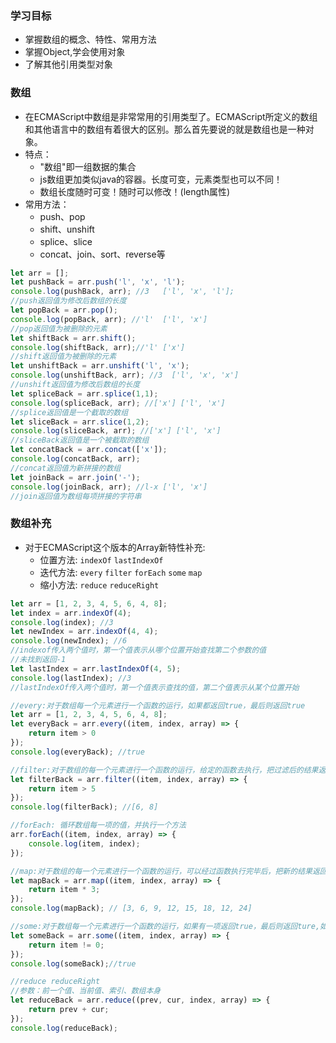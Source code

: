 ### 学习目标
- 掌握数组的概念、特性、常用方法
- 掌握Object,学会使用对象
- 了解其他引用类型对象

### 数组
- 在ECMAScript中数组是非常常用的引用类型了。ECMAScript所定义的数组和其他语言中的数组有着很大的区别。那么首先要说的就是数组也是一种对象。
- 特点：
    - "数组"即一组数据的集合
    - js数组更加类似java的容器。长度可变，元素类型也可以不同！
    - 数组长度随时可变！随时可以修改！(length属性)
- 常用方法：
    - push、pop
    - shift、unshift
    - splice、slice
    - concat、join、sort、reverse等

```javascript
let arr = [];
let pushBack = arr.push('l', 'x', 'l');
console.log(pushBack, arr); //3   ['l', 'x', 'l'];
//push返回值为修改后数组的长度
let popBack = arr.pop();
console.log(popBack, arr); //'l'  ['l', 'x']
//pop返回值为被删除的元素
let shiftBack = arr.shift();
console.log(shiftBack, arr);//'l' ['x']
//shift返回值为被删除的元素
let unshiftBack = arr.unshift('l', 'x');
console.log(unshiftBack, arr); //3  ['l', 'x', 'x']
//unshift返回值为修改后数组的长度
let spliceBack = arr.splice(1,1); 
console.log(spliceBack, arr); //['x'] ['l', 'x']
//splice返回值是一个截取的数组
let sliceBack = arr.slice(1,2);
console.log(sliceBack, arr); //['x'] ['l', 'x']
//sliceBack返回值是一个被截取的数组
let concatBack = arr.concat(['x']);
console.log(concatBack, arr);
//concat返回值为新拼接的数组
let joinBack = arr.join('-');
console.log(joinBack, arr); //l-x ['l', 'x']
//join返回值为数组每项拼接的字符串
```

### 数组补充
- 对于ECMAScript这个版本的Array新特性补充:
    - 位置方法: `indexOf` `lastIndexOf`
    - 迭代方法: `every` `filter` `forEach` `some` `map`
    - 缩小方法: `reduce` `reduceRight`

```javascript
let arr = [1, 2, 3, 4, 5, 6, 4, 8];
let index = arr.indexOf(4);
console.log(index); //3
let newIndex = arr.indexOf(4, 4);  
console.log(newIndex); //6
//indexof传入两个值时，第一个值表示从哪个位置开始查找第二个参数的值
//未找到返回-1
let lastIndex = arr.lastIndexOf(4, 5);
console.log(lastIndex); //3
//lastIndexOf传入两个值时，第一个值表示查找的值，第二个值表示从某个位置开始
```
```javascript
//every:对于数组每一个元素进行一个函数的运行，如果都返回true，最后则返回true
let arr = [1, 2, 3, 4, 5, 6, 4, 8];
let everyBack = arr.every((item, index, array) => {
    return item > 0
});
console.log(everyBack); //true

//filter:对于数组的每一个元素进行一个函数的运行，给定的函数去执行，把过滤后的结果返回
let filterBack = arr.filter((item, index, array) => {
    return item > 5
});
console.log(filterBack); //[6, 8]

//forEach: 循环数组每一项的值，并执行一个方法
arr.forEach((item, index, array) => {
    console.log(item, index);
});

//map:对于数组的每一个元素进行一个函数的运行，可以经过函数执行完毕后，把新的结果返回
let mapBack = arr.map((item, index, array) => {
    return item * 3;
});
console.log(mapBack); // [3, 6, 9, 12, 15, 18, 12, 24]

//some:对于数组每一个元素进行一个函数的运行，如果有一项返回true，最后则返回ture,如果每一项都返回false,则返回false
let someBack = arr.some((item, index, array) => {
    return item != 0;
});
console.log(someBack);//true

//reduce reduceRight
//参数：前一个值、当前值、索引、数组本身
let reduceBack = arr.reduce((prev, cur, index, array) => {
    return prev + cur;
});
console.log(reduceBack);
```
